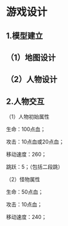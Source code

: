 # 游戏设计

## 1.模型建立

## （1）地图设计

## （2）人物设计

## 2.人物交互

（1）人物初始属性

生命：100点血；

攻击：10点血或20点血；

移动速度：260；

跳跃：5；（包括二段跳）

（2）怪物属性

生命：50点血；

攻击：10点血；

移动速度：240；





